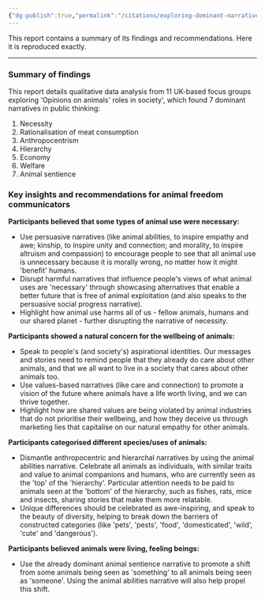 ```yaml
---
{"dg-publish":true,"permalink":"/citations/exploring-dominant-narratives-about-other-animals-animal-think-tank/","created":"2025-10-23T15:23:14.740+01:00","updated":"2025-10-23T15:23:14.741+01:00"}
---
```



This report contains a summary of its findings and recommendations. Here it is reproduced exactly.

***

### Summary of findings

This report details qualitative data analysis from 11 UK-based focus groups exploring 'Opinions on animals' roles in society', which found 7 dominant narratives in public thinking:

1.  Necessity
2.  Rationalisation of meat consumption
3.  Anthropocentrism
4.  Hierarchy
5.  Economy
6.  Welfare
7.  Animal sentience

### Key insights and recommendations for animal freedom communicators

**Participants believed that some types of animal use were necessary:**

*   Use persuasive narratives (like animal abilities, to inspire empathy and awe; kinship, to inspire unity and connection; and morality, to inspire altruism and compassion) to encourage people to see that all animal use is unnecessary because it is morally wrong, no matter how it might 'benefit' humans.
*   Disrupt harmful narratives that influence people's views of what animal uses are 'necessary' through showcasing alternatives that enable a better future that is free of animal exploitation (and also speaks to the persuasive social progress narrative).
*   Highlight how animal use harms all of us - fellow animals, humans and our shared planet - further disrupting the narrative of necessity.

**Participants showed a natural concern for the wellbeing of animals:**

*   Speak to people's (and society's) aspirational identities. Our messages and stories need to remind people that they already do care about other animals, and that we all want to live in a society that cares about other animals too.
*   Use values-based narratives (like care and connection) to promote a vision of the future where animals have a life worth living, and we can thrive together.
*   Highlight how are shared values are being violated by animal industries that do not prioritise their wellbeing, and how they deceive us through marketing lies that capitalise on our natural empathy for other animals.

**Participants categorised different species/uses of animals:**

*   Dismantle anthropocentric and hierarchal narratives by using the animal abilities narrative. Celebrate all animals as individuals, with similar traits and value to animal companions and humans, who are currently seen as the 'top' of the 'hierarchy'. Particular attention needs to be paid to animals seen at the 'bottom' of the hierarchy, such as fishes, rats, mice and insects, sharing stories that make them more relatable.
*   Unique differences should be celebrated as awe-inspiring, and speak to the beauty of diversity, helping to break down the barriers of constructed categories (like 'pets', 'pests', 'food', 'domesticated', 'wild', 'cute' and 'dangerous').

**Participants believed animals were living, feeling beings:**

*   Use the already dominant animal sentience narrative to promote a shift from some animals being seen as 'something' to all animals being seen as 'someone'. Using the animal abilities narrative will also help propel this shift.
